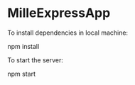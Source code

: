 # MilleExpressApp


To install dependencies in local machine:

npm install


To start the server:

npm start
